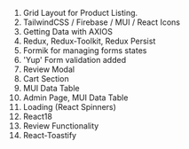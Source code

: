 1. Grid Layout for Product Listing.
2. TailwindCSS / Firebase / MUI / React Icons
3. Getting Data with AXIOS
4. Redux, Redux-Toolkit, Redux Persist
5. Formik for managing forms states
6. 'Yup' Form validation added
7. Review Modal
8. Cart Section
9. MUI Data Table
10. Admin Page, MUI Data Table
11. Loading (React Spinners)
12. React18
13. Review Functionality
14. React-Toastify
